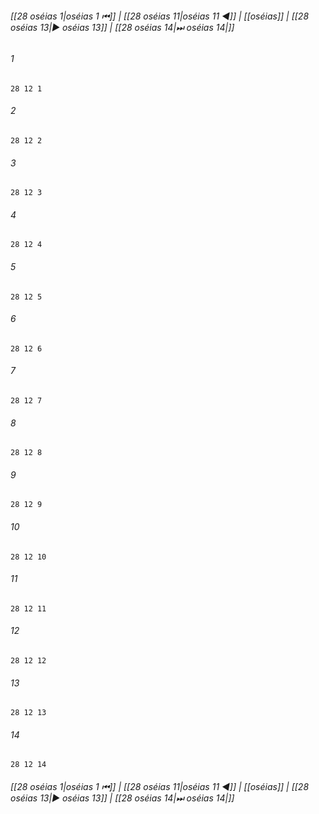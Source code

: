 
###### [[28 oséias 1|oséias 1 ⏮]] | [[28 oséias 11|oséias 11 ◀]] | [[oséias]] | [[28 oséias 13|▶ oséias 13]] | [[28 oséias 14|⏭ oséias 14|]]

###### 1
``` verse
28 12 1 
```
###### 2
``` verse
28 12 2 
```
###### 3
``` verse
28 12 3 
```
###### 4
``` verse
28 12 4 
```
###### 5
``` verse
28 12 5 
```
###### 6
``` verse
28 12 6 
```
###### 7
``` verse
28 12 7 
```
###### 8
``` verse
28 12 8 
```
###### 9
``` verse
28 12 9 
```
###### 10
``` verse
28 12 10 
```
###### 11
``` verse
28 12 11 
```
###### 12
``` verse
28 12 12 
```
###### 13
``` verse
28 12 13 
```
###### 14
``` verse
28 12 14 
```

###### [[28 oséias 1|oséias 1 ⏮]] | [[28 oséias 11|oséias 11 ◀]] | [[oséias]] | [[28 oséias 13|▶ oséias 13]] | [[28 oséias 14|⏭ oséias 14|]]

